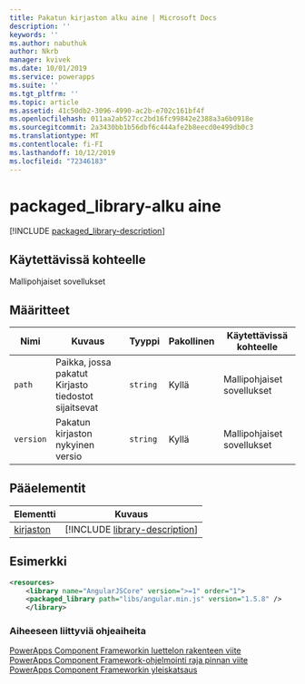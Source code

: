 ```yaml
---
title: Pakatun kirjaston alku aine | Microsoft Docs
description: ''
keywords: ''
ms.author: nabuthuk
author: Nkrb
manager: kvivek
ms.date: 10/01/2019
ms.service: powerapps
ms.suite: ''
ms.tgt_pltfrm: ''
ms.topic: article
ms.assetid: 41c50db2-3096-4990-ac2b-e702c161bf4f
ms.openlocfilehash: 011aa2ab527cc2bd16fc99842e2388a3a6b0918e
ms.sourcegitcommit: 2a3430bb1b56dbf6c444afe2b8eecd0e499db0c3
ms.translationtype: MT
ms.contentlocale: fi-FI
ms.lasthandoff: 10/12/2019
ms.locfileid: "72346183"
---
```

# <a name="packaged_library-element"></a>packaged_library-alku aine

[!INCLUDE [packaged_library-description](includes/packaged_library-description.md)]

## <a name="available-for"></a>Käytettävissä kohteelle

Mallipohjaiset sovellukset

## <a name="attributes"></a>Määritteet

|Nimi|Kuvaus|Tyyppi|Pakollinen|Käytettävissä kohteelle|
|--|--|--|--|-------|
|`path`|Paikka, jossa pakatut Kirjasto tiedostot sijaitsevat|`string`|Kyllä|Mallipohjaiset sovellukset|
|`version`|Pakatun kirjaston nykyinen versio|`string`|Kyllä|Mallipohjaiset sovellukset|

## <a name="parent-elements"></a>Pääelementit

|Elementti|Kuvaus|
|--|--|
|[kirjaston](library.md)|[!INCLUDE [library-description](includes/library-description.md)]|

## <a name="example"></a>Esimerkki

```xml
<resources>
    <library name="AngularJSCore" version=">=1" order="1">
    <packaged_library path="libs/angular.min.js" version="1.5.8" />
    </library>
```

### <a name="related-topics"></a>Aiheeseen liittyviä ohjeaiheita

[PowerApps Component Frameworkin luettelon rakenteen viite](index.md)<br/>
[PowerApps Component Framework-ohjelmointi raja pinnan viite](../reference/index.md)<br/>
[PowerApps Component Frameworkin yleiskatsaus](../overview.md)
